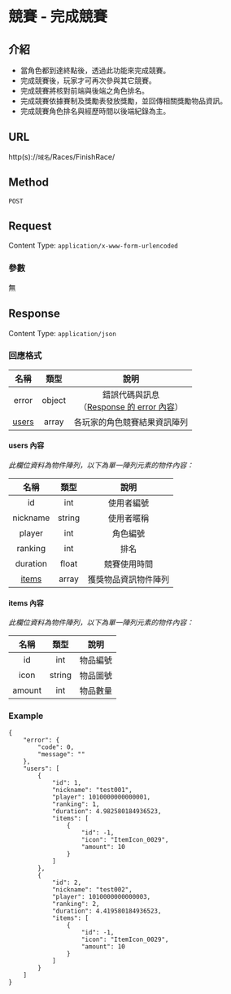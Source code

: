 # 競賽 - 完成競賽

## 介紹

- 當角色都到達終點後，透過此功能來完成競賽。
- 完成競賽後，玩家才可再次參與其它競賽。
- 完成競賽將核對前端與後端之角色排名。
- 完成競賽依據賽制及獎勵表發放獎勵，並回傳相關獎勵物品資訊。
- 完成競賽角色排名與經歷時間以後端紀錄為主。

## URL

http(s)://`域名`/Races/FinishRace/

## Method

`POST`

## Request

Content Type: `application/x-www-form-urlencoded`

### 參數

無

## Response

Content Type: `application/json`

### 回應格式

| 名稱 | 類型 | 說明 |
|:-:|:-:|:-:|
| error | object | 錯誤代碼與訊息<br>（[Response 的 error 內容](../response.md#error)） |
| [users](#users) | array | 各玩家的角色競賽結果資訊陣列 |

#### <span id="users">users 內容</span>

_此欄位資料為物件陣列，以下為單一陣列元素的物件內容：_

| 名稱 | 類型 | 說明 |
|:-:|:-:|:-:|
| id | int | 使用者編號 |
| nickname | string | 使用者暱稱 |
| player | int | 角色編號 |
| ranking | int | 排名 |
| duration | float | 競賽使用時間 |
| [items](#items) | array | 獲獎物品資訊物件陣列 |

#### <span id="items">items 內容</span>

_此欄位資料為物件陣列，以下為單一陣列元素的物件內容：_

| 名稱 | 類型 | 說明 |
|:-:|:-:|:-:|
| id | int | 物品編號 |
| icon | string | 物品圖號 |
| amount | int | 物品數量 |

### Example

	{
	    "error": {
	        "code": 0,
	        "message": ""
	    },
	    "users": [
	        {
	            "id": 1,
	            "nickname": "test001",
	            "player": 1010000000000001,
	            "ranking": 1,
	            "duration": 4.982580184936523,
	            "items": [
	                {
	                    "id": -1,
	                    "icon": "ItemIcon_0029",
	                    "amount": 10
	                }
	            ]
	        },
	        {
	            "id": 2,
	            "nickname": "test002",
	            "player": 1010000000000003,
	            "ranking": 2,
	            "duration": 4.419580184936523,
	            "items": [
	                {
	                    "id": -1,
	                    "icon": "ItemIcon_0029",
	                    "amount": 10
	                }
	            ]
	        }
	    ]
	}